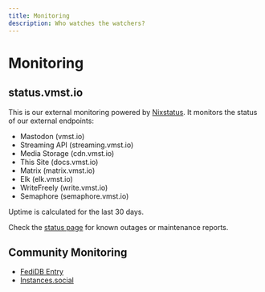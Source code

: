 ```yaml
---
title: Monitoring
description: Who watches the watchers?
---
```


# Monitoring

## status.vmst.io

This is our external monitoring powered by [Nixstatus](https://nixstats.com).
It monitors the status of our external endpoints:

- Mastodon (vmst.io)
- Streaming API (streaming.vmst.io)
- Media Storage (cdn.vmst.io)
- This Site (docs.vmst.io)
- Matrix (matrix.vmst.io)
- Elk (elk.vmst.io)
- WriteFreely (write.vmst.io)
- Semaphore (semaphore.vmst.io)

Uptime is calculated for the last 30 days.

Check the [status page](https://status.vmst.io/) for known outages or maintenance reports.

## Community Monitoring

- [FediDB Entry](https://fedidb.org/network/instance?domain=vmst.io)
- [Instances.social](https://instances.social/vmst.io)
